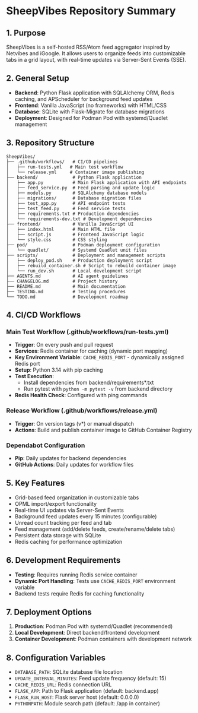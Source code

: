 # SheepVibes Repository Summary

## 1. Purpose
SheepVibes is a self-hosted RSS/Atom feed aggregator inspired by Netvibes and iGoogle. It allows users to organize feeds into customizable tabs in a grid layout, with real-time updates via Server-Sent Events (SSE).

## 2. General Setup
- **Backend**: Python Flask application with SQLAlchemy ORM, Redis caching, and APScheduler for background feed updates
- **Frontend**: Vanilla JavaScript (no frameworks) with HTML/CSS
- **Database**: SQLite with Flask-Migrate for database migrations
- **Deployment**: Designed for Podman Pod with systemd/Quadlet management

## 3. Repository Structure
```
SheepVibes/
├── .github/workflows/   # CI/CD pipelines
│   ├── run-tests.yml   # Main test workflow
│   └── release.yml     # Container image publishing
├── backend/             # Python Flask application
│   ├── app.py           # Main Flask application with API endpoints
│   ├── feed_service.py  # Feed parsing and update logic
│   ├── models.py        # SQLAlchemy database models
│   ├── migrations/      # Database migration files
│   ├── test_app.py      # API endpoint tests
│   ├── test_feed.py     # Feed service tests
│   ├── requirements.txt # Production dependencies
│   └── requirements-dev.txt # Development dependencies
├── frontend/            # Vanilla JavaScript UI
│   ├── index.html       # Main HTML file
│   ├── script.js        # Frontend JavaScript logic
│   └── style.css        # CSS styling
├── pod/                 # Podman deployment configuration
│   └── quadlet/         # Systemd Quadlet unit files
├── scripts/             # Deployment and management scripts
│   ├── deploy_pod.sh    # Production deployment script
│   ├── rebuild_container.sh # Script to rebuild container image
│   └── run_dev.sh       # Local development script
├── AGENTS.md            # AI agent guidelines
├── CHANGELOG.md         # Project history
├── README.md            # Main documentation
├── TESTING.md           # Testing procedures
└── TODO.md              # Development roadmap
```

## 4. CI/CD Workflows

### Main Test Workflow (.github/workflows/run-tests.yml)
- **Trigger**: On every push and pull request
- **Services**: Redis container for caching (dynamic port mapping)
- **Key Environment Variable**: `CACHE_REDIS_PORT` - dynamically assigned Redis port
- **Setup**: Python 3.14 with pip caching
- **Test Execution**: 
  - Install dependencies from backend/requirements*.txt
  - Run pytest with `python -m pytest -v` from backend directory
- **Redis Health Check**: Configured with ping commands

### Release Workflow (.github/workflows/release.yml)
- **Trigger**: On version tags (v*) or manual dispatch
- **Actions**: Build and publish container image to GitHub Container Registry

### Dependabot Configuration
- **Pip**: Daily updates for backend dependencies
- **GitHub Actions**: Daily updates for workflow files

## 5. Key Features
- Grid-based feed organization in customizable tabs
- OPML import/export functionality
- Real-time UI updates via Server-Sent Events
- Background feed updates every 15 minutes (configurable)
- Unread count tracking per feed and tab
- Feed management (add/delete feeds, create/rename/delete tabs)
- Persistent data storage with SQLite
- Redis caching for performance optimization

## 6. Development Requirements
- **Testing**: Requires running Redis service container
- **Dynamic Port Handling**: Tests use `CACHE_REDIS_PORT` environment variable
- Backend tests require Redis for caching functionality

## 7. Deployment Options
1. **Production**: Podman Pod with systemd/Quadlet (recommended)
2. **Local Development**: Direct backend/frontend development
3. **Container Development**: Podman containers with development network

## 8. Configuration Variables
- `DATABASE_PATH`: SQLite database file location
- `UPDATE_INTERVAL_MINUTES`: Feed update frequency (default: 15)
- `CACHE_REDIS_URL`: Redis connection URL
- `FLASK_APP`: Path to Flask application (default: backend.app)
- `FLASK_RUN_HOST`: Flask server host (default: 0.0.0.0)
- `PYTHONPATH`: Module search path (default: /app in container)
